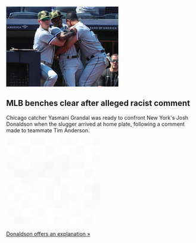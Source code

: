
![MLB benches clear after alleged racist comment](./20220522055911.png)
## MLB benches clear after alleged racist comment

Chicago catcher Yasmani Grandal was ready to confront New York's Josh Donaldson when the slugger arrived at home plate, following a comment made to teammate Tim Anderson.

![pic](../square_bg.png)

[Donaldson offers an explanation »](https://www.yahoo.com/sports/yankees-white-sox-benches-clear-after-josh-donaldson-calls-tim-anderson-jackie-robinson-223254927.html)
